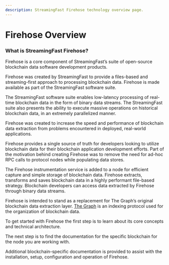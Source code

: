 ```yaml
---
description: StreamingFast Firehose technology overview page.
---
```


# Firehose Overview

### What is StreamingFast Firehose?

Firehose is a core component of StreamingFast’s suite of open-source blockchain data software development products.

Firehose was created by StreamingFast to provide a files-based and streaming-first approach to processing blockchain data. Firehose is made available as part of the StreamingFast software suite.

The StreamingFast software suite enables low-latency processing of real-time blockchain data in the form of binary data streams. The StreamingFast suite also presents the ability to execute massive operations on historical blockchain data, in an extremely parallelized manner.

Firehose was created to increase the speed and performance of blockchain data extraction from problems encountered in deployed, real-world applications.&#x20;

Firehose provides a single source of truth for developers looking to utilize blockchain data for their blockchain application development efforts. Part of the motivation behind creating Firehose was to remove the need for ad-hoc RPC calls to protocol nodes while populating data stores.

The Firehose instrumentation service is added to a node for efficient capture and simple storage of blockchain data. Firehose extracts, transforms and saves blockchain data in a highly performant file-based strategy. Blockchain developers can access data extracted by Firehose through binary data streams.

Firehose is intended to stand as a replacement for The Graph’s original blockchain data extraction layer. [The Graph](https://thegraph.com/) is an indexing protocol used for the organization of blockchain data.

To get started with Firehose the first step is to learn about its core concepts and technical architecture.&#x20;

The next step is to find the documentation for the specific blockchain for the node you are working with.&#x20;

Additional blockchain-specific documentation is provided to assist with the installation, setup, configuration and operation of Firehose.
